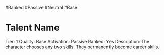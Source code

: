#Ranked
#Passive
#Neutral
#Base

# Talent Name
Tier: 1
Quality: Base
Activation: Passive
Ranked: Yes
Description: The character chooses any two skills. They permanently become career skills. 